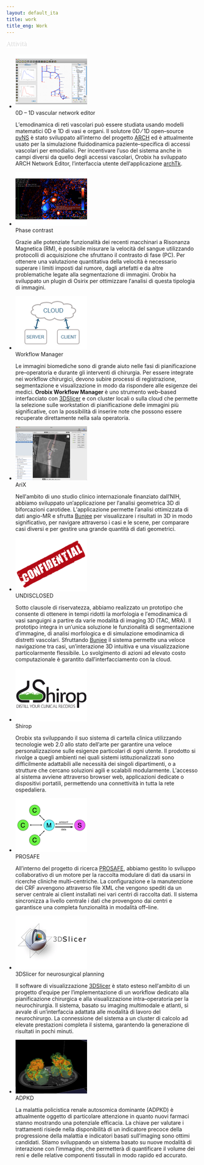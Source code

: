 ```yaml
---
layout: default_ita
title: work
title_eng: Work
---
```


<div class="panel_title">
<img src="/Media/attivita.png" alt="attivita">
</div>

<div class="panel_line"></div>

<div class="boxcarousel" id="wrap">
			<ul id="mycarousel" class="jcarousel jcarousel-skin-tango">
                		        <li id="c1" class="content_item"><img src="/Media/arch.png" width="188" height="141" alt="0D &ndash; 1D vascular network editor" title="0D &ndash; 1D vascular network editor"/><div class="carousel_item_title">0D &ndash; 1D vascular network editor</div>	<p>L&prime;emodinamica di reti vascolari pu&ograve; essere studiata usando modelli matematici 0D e 1D di vasi e organi. Il solutore 0D &frasl; 1D open&ndash;source <a href="http://archtk.github.com" style="text-decoration:underline" target="_blank">pyNS</a> &egrave; stato sviluppato all&prime;interno del progetto <a href="http://www.vph-arch.eu" style="text-decoration:underline" target="_blank">ARCH</a> ed &egrave; attualmente usato per la simulazione fluidodinamica paziente&ndash;specifica di accessi vascolari per emodialisi. Per incentivare l&prime;uso del sistema anche in campi diversi da quello degli accessi vascolari, Orobix ha sviluppato <span class="caps">ARCH</span> Network Editor, l&prime;interfaccia utente dell&prime;applicazione <a href="http://archtk.github.com" style="text-decoration:underline" target="_blank">archTk</a>.</p></li>
		        		        <li id="c2" class="content_item"><img src="/Media/phase_contrast.png" width="188" height="141" alt="Phase contrast" title="Phase contrast"/><div class="carousel_item_title">Phase contrast</div>	<p>Grazie alle potenziate funzionalit&agrave; dei recenti macchinari a Risonanza Magnetica (RM), &egrave; possibile misurare la velocit&agrave; del sangue utilizzando protocolli di acquisizione che sfruttano il contrasto di fase (PC). Per ottenere una valutazione quantitativa della velocit&agrave; &egrave; necessario superare i limiti imposti dal rumore, dagli artefatti e da altre problematiche legate alla segmentazione di immagini. Orobix ha sviluppato un plugin di Osirix per ottimizzare l&prime;analisi di questa tipologia di immagini.</p></li>
		        		        <li id="c3" class="content_item"><img src="/Media/workflow_manager.png" width="188" height="141" alt="Workflow Manager" title="Workflow Manager"/><div class="carousel_item_title">Workflow Manager</div>	<p>Le immagini biomediche sono di grande aiuto nelle fasi di pianificazione pre&ndash;operatoria e durante gli interventi di chirurgia. Per essere integrate nei workflow chirurgici, devono subire processi di registrazione, segmentazione e visualizazione in modo da rispondere alle esigenze dei medici. <b>Orobix Workflow Manager</b> &egrave; uno strumento web&ndash;based interfacciato con <a href="http://www.slicer.org" style="text-decoration:underline" target="_blank">3DSlicer</a> e con cluster locali o sulla cloud che permette la selezione sulle workstation di pianificazione delle immagini pi&ugrave; significative, con la possibilit&agrave; di inserire note che possono essere recuperate direttamente nella sala operatoria.</p></li>
		        		        <li id="c4" class="content_item"><img src="/Media/vascular_geometry.png" width="188" height="141" alt="AriX" title="AriX"/><div class="carousel_item_title">AriX</div>	<p>Nell&prime;ambito di uno studio clinico internazionale finanziato dall&prime;<span class="caps">NIH</span>, abbiamo sviluppato un&prime;applicazione per l&prime;analisi geometrica 3D di biforcazioni carotidee. L&prime;applicazione permette l&prime;analisi ottimizzata di dati angio-MR e sfrutta <a href="projects.html" style="text-decoration:underline">Bunjee</a> per visualizzare i risultati in 3D in modo significativo, per navigare attraverso i casi e le scene, per comparare casi diversi e per gestire una grande quantit&agrave; di dati geometrici.</p></li>
		        		        <li id="c5" class="content_item"><img src="/Media/confidential.png" width="188" height="141" alt="UNDISCLOSED" title="UNDISCLOSED"/><div class="carousel_item_title">UNDISCLOSED</div>	<p>Sotto clausole di riservatezza, abbiamo realizzato un prototipo che consente di ottenere in tempi ridotti la morfologia e l&prime;emodinamica di vasi sanguigni a partire da varie modalit&agrave; di imaging 3D (<span class="caps">TAC</span>, <span class="caps">MRA</span>). Il prototipo integra in un&prime;unica soluzione le funzionalit&agrave; di segmentazione d&prime;immagine, di analisi morfologica e di simulazione emodinamica di distretti vascolari. Sfruttando <a href="projects.html" style="text-decoration:underline">Bunjee</a> il sistema permette una veloce navigazione tra casi, un&prime;interazione 3D intuitiva e una visualizzazione particolarmente flessibile. Lo svolgimento di azioni ad elevato costo computazionale &egrave; garantito dall&prime;interfacciamento con la cloud.</p></li>
		        		        <li id="c6" class="content_item"><img src="/Media/shirop.png" width="188" height="141" alt="Shirop" title="Shirop"/><div class="carousel_item_title">Shirop</div>	<p>Orobix sta sviluppando il suo sistema di cartella clinica utilizzando tecnologie web 2.0 allo stato dell&prime;arte per garantire una veloce personalizzazione sulle esigenze particolari di ogni utente. Il prodotto si rivolge a quegli ambienti nei quali sistemi istituzionalizzati sono difficilmente adattabili alle necessit&agrave; dei singoli dipartimenti, o a strutture che cercano soluzioni agili e scalabili modularmente. L&prime;accesso al sistema avviene attraverso browser web, applicazioni dedicate o dispositivi portatili, permettendo una connettivit&agrave in tutta la rete ospedaliera.</p></li>
		        		        <li id="c7" class="content_item"><img src="/Media/data_collection.png" width="188" height="141" alt="PROSAFE" title="PROSAFE"/><div class="carousel_item_title">PROSAFE</div>	<p>All&prime;interno del progetto di ricerca <a href="http://www.giviti.marionegri.it/Prosafe.asp" style="text-decoration:underline" target="_blank">PROSAFE</a>, abbiamo gestito lo sviluppo collaborativo di un motore per la raccolta modulare di dati da usarsi in ricerche cliniche multi&ndash;centriche. La configurazione e la manutenzione dei <span class="caps">CRF</span> avvengono attraverso file <span class="caps">XML</span> che vengono spediti da un server centrale ai client installati nei vari centri di raccolta dati. Il sistema sincronizza a livello centrale i dati che provengono dai centri e  garantisce una completa funzionalit&agrave; in modalit&agrave; off&ndash;line.</p></li>
		        		        <li id="c8" class="content_item"><img src="/Media/3DSlicer.png" width="188" height="141" alt="3DSlicer for neurosurgical planning" title="3DSlicer for neurosurgical planning"/><div class="carousel_item_title">3DSlicer for neurosurgical planning</div>	<p>Il software di visualizzazione <a href="http://www.slicer.org" style="text-decoration:underline" target="_blank">3DSlicer</a> &egrave; stato esteso nell&prime;ambito di un progetto d&prime;equipe per l&prime;implementazione di un workflow dedicato alla pianificazione chirurgica e alla visualizzazione intra&ndash;operatoria per la neurochirurgia. Il sistema, basato su imaging multimodale e atlanti, si avvale di un&prime;interfaccia adattata alle modalit&agrave; di lavoro del neurochirurgo. La connessione del sistema a un cluster di calcolo ad elevate prestazioni completa il sistema, garantendo la generazione di risultati in pochi minuti.</p></li>
		        		        <li id="c9" class="content_item"><img src="/Media/adpkd.png" width="188" height="141" alt="ADPKD" title="ADPKD"/><div class="carousel_item_title">ADPKD</div>	<p>La malattia policistica renale autosomica dominante (<span class="caps">ADPKD</span>) &egrave; attualmente oggetto di particolare attenzione in quanto nuovi farmaci stanno mostrando una potenziale efficacia. La chiave per valutare i trattamenti risiede nella disponibilit&agrave; di un indicatore precoce della progressione della malattia e indicatori basati sull&prime;imaging sono ottimi candidati. Stiamo sviluppando un sistema basato su nuove modalit&agrave; di interazione con l&prime;immagine, che permetter&agrave; di quantificare il volume dei reni e delle relative componenti tissutali in modo rapido ed accurato.</p></li>
		                    </ul>
		</div>
<div class="panel_whiteline"></div>

